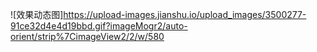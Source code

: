 ![效果动态图]https://upload-images.jianshu.io/upload_images/3500277-91ce32d4e4d19bbd.gif?imageMogr2/auto-orient/strip%7CimageView2/2/w/580
